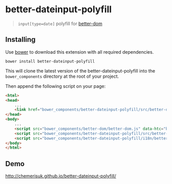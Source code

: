 better-dateinput-polyfill
=========================
> `input[type=date]` polyfill for [better-dom](https://github.com/chemerisuk/better-dom)

Installing
----------
Use [bower](http://bower.io/) to download this extension with all required dependencies.

    bower install better-dateinput-polyfill

This will clone the latest version of the better-dateinput-polyfill into the `bower_components` directory at the root of your project.

Then append the following script on your page:

```html
<html>
<head>
    ...
    <link href="bower_components/better-dateinput-polyfill/src/better-dateinput-polyfill.css" rel="stylesheet"/>
</head>
<body>
    ...
    <script src="bower_components/better-dom/better-dom.js" data-htc="bower_components/better-dom/better-dom.htc"></script>
    <script src="bower_components/better-dateinput-polyfill/src/better-dateinput-polyfill.js"></script>
    <script src="bower_components/better-dateinput-polyfill/i18n/better-dateinput-polyfill.en.js"></script>
</body>
</html>
```

Demo
----
http://chemerisuk.github.io/better-dateinput-polyfill/